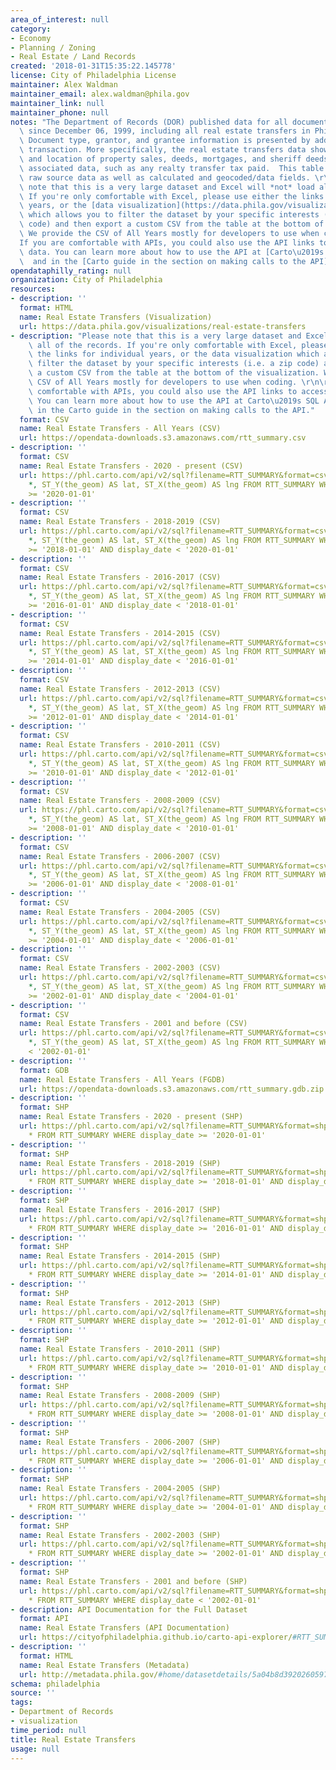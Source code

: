```yaml
---
area_of_interest: null
category:
- Economy
- Planning / Zoning
- Real Estate / Land Records
created: '2018-01-31T15:35:22.145778'
license: City of Philadelphia License
maintainer: Alex Waldman
maintainer_email: alex.waldman@phila.gov
maintainer_link: null
maintainer_phone: null
notes: "The Department of Records (DOR) published data for all documents recorded\
  \ since December 06, 1999, including all real estate transfers in Philadelphia.\
  \ Document type, grantor, and grantee information is presented by address for each\
  \ transaction. More specifically, the real estate transfers data shows the dates\
  \ and location of property sales, deeds, mortgages, and sheriff deeds, and includes\
  \ associated data, such as any realty transfer tax paid.  This table contains both\
  \ raw source data as well as calculated and geocoded/data fields. \r\n\r\n**Please\
  \ note that this is a very large dataset and Excel will *not* load all of the records.\
  \ If you're only comfortable with Excel, please use either the links for individual\
  \ years, or the [data visualization](https://data.phila.gov/visualizations/real-estate-transfers)\
  \ which allows you to filter the dataset by your specific interests (i.e. a zip\
  \ code) and then export a custom CSV from the table at the bottom of the visualization.\
  \ We provide the CSV of All Years mostly for developers to use when coding.\r\n\
  If you are comfortable with APIs, you could also use the API links to access this\
  \ data. You can learn more about how to use the API at [Carto\u2019s SQL API site](https://carto.com/developers/sql-api/)\
  \  and in the [Carto guide in the section on making calls to the API](https://carto.com/developers/sql-api/guides/making-calls/).**"
opendataphilly_rating: null
organization: City of Philadelphia
resources:
- description: ''
  format: HTML
  name: Real Estate Transfers (Visualization)
  url: https://data.phila.gov/visualizations/real-estate-transfers
- description: "Please note that this is a very large dataset and Excel will not load\
    \ all of the records. If you're only comfortable with Excel, please use either\
    \ the links for individual years, or the data visualization which allows you to\
    \ filter the dataset by your specific interests (i.e. a zip code) and then export\
    \ a custom CSV from the table at the bottom of the visualization. We provide the\
    \ CSV of All Years mostly for developers to use when coding. \r\n\r\nIf you are\
    \ comfortable with APIs, you could also use the API links to access this data.\
    \ You can learn more about how to use the API at Carto\u2019s SQL API site and\
    \ in the Carto guide in the section on making calls to the API."
  format: CSV
  name: Real Estate Transfers - All Years (CSV)
  url: https://opendata-downloads.s3.amazonaws.com/rtt_summary.csv
- description: ''
  format: CSV
  name: Real Estate Transfers - 2020 - present (CSV)
  url: https://phl.carto.com/api/v2/sql?filename=RTT_SUMMARY&format=csv&skipfields=cartodb_id,the_geom,the_geom_webmercator&q=SELECT
    *, ST_Y(the_geom) AS lat, ST_X(the_geom) AS lng FROM RTT_SUMMARY WHERE display_date
    >= '2020-01-01'
- description: ''
  format: CSV
  name: Real Estate Transfers - 2018-2019 (CSV)
  url: https://phl.carto.com/api/v2/sql?filename=RTT_SUMMARY&format=csv&skipfields=cartodb_id,the_geom,the_geom_webmercator&q=SELECT
    *, ST_Y(the_geom) AS lat, ST_X(the_geom) AS lng FROM RTT_SUMMARY WHERE display_date
    >= '2018-01-01' AND display_date < '2020-01-01'
- description: ''
  format: CSV
  name: Real Estate Transfers - 2016-2017 (CSV)
  url: https://phl.carto.com/api/v2/sql?filename=RTT_SUMMARY&format=csv&skipfields=cartodb_id,the_geom,the_geom_webmercator&q=SELECT
    *, ST_Y(the_geom) AS lat, ST_X(the_geom) AS lng FROM RTT_SUMMARY WHERE display_date
    >= '2016-01-01' AND display_date < '2018-01-01'
- description: ''
  format: CSV
  name: Real Estate Transfers - 2014-2015 (CSV)
  url: https://phl.carto.com/api/v2/sql?filename=RTT_SUMMARY&format=csv&skipfields=cartodb_id,the_geom,the_geom_webmercator&q=SELECT
    *, ST_Y(the_geom) AS lat, ST_X(the_geom) AS lng FROM RTT_SUMMARY WHERE display_date
    >= '2014-01-01' AND display_date < '2016-01-01'
- description: ''
  format: CSV
  name: Real Estate Transfers - 2012-2013 (CSV)
  url: https://phl.carto.com/api/v2/sql?filename=RTT_SUMMARY&format=csv&skipfields=cartodb_id,the_geom,the_geom_webmercator&q=SELECT
    *, ST_Y(the_geom) AS lat, ST_X(the_geom) AS lng FROM RTT_SUMMARY WHERE display_date
    >= '2012-01-01' AND display_date < '2014-01-01'
- description: ''
  format: CSV
  name: Real Estate Transfers - 2010-2011 (CSV)
  url: https://phl.carto.com/api/v2/sql?filename=RTT_SUMMARY&format=csv&skipfields=cartodb_id,the_geom,the_geom_webmercator&q=SELECT
    *, ST_Y(the_geom) AS lat, ST_X(the_geom) AS lng FROM RTT_SUMMARY WHERE display_date
    >= '2010-01-01' AND display_date < '2012-01-01'
- description: ''
  format: CSV
  name: Real Estate Transfers - 2008-2009 (CSV)
  url: https://phl.carto.com/api/v2/sql?filename=RTT_SUMMARY&format=csv&skipfields=cartodb_id,the_geom,the_geom_webmercator&q=SELECT
    *, ST_Y(the_geom) AS lat, ST_X(the_geom) AS lng FROM RTT_SUMMARY WHERE display_date
    >= '2008-01-01' AND display_date < '2010-01-01'
- description: ''
  format: CSV
  name: Real Estate Transfers - 2006-2007 (CSV)
  url: https://phl.carto.com/api/v2/sql?filename=RTT_SUMMARY&format=csv&skipfields=cartodb_id,the_geom,the_geom_webmercator&q=SELECT
    *, ST_Y(the_geom) AS lat, ST_X(the_geom) AS lng FROM RTT_SUMMARY WHERE display_date
    >= '2006-01-01' AND display_date < '2008-01-01'
- description: ''
  format: CSV
  name: Real Estate Transfers - 2004-2005 (CSV)
  url: https://phl.carto.com/api/v2/sql?filename=RTT_SUMMARY&format=csv&skipfields=cartodb_id,the_geom,the_geom_webmercator&q=SELECT
    *, ST_Y(the_geom) AS lat, ST_X(the_geom) AS lng FROM RTT_SUMMARY WHERE display_date
    >= '2004-01-01' AND display_date < '2006-01-01'
- description: ''
  format: CSV
  name: Real Estate Transfers - 2002-2003 (CSV)
  url: https://phl.carto.com/api/v2/sql?filename=RTT_SUMMARY&format=csv&skipfields=cartodb_id,the_geom,the_geom_webmercator&q=SELECT
    *, ST_Y(the_geom) AS lat, ST_X(the_geom) AS lng FROM RTT_SUMMARY WHERE display_date
    >= '2002-01-01' AND display_date < '2004-01-01'
- description: ''
  format: CSV
  name: Real Estate Transfers - 2001 and before (CSV)
  url: https://phl.carto.com/api/v2/sql?filename=RTT_SUMMARY&format=csv&skipfields=cartodb_id,the_geom,the_geom_webmercator&q=SELECT
    *, ST_Y(the_geom) AS lat, ST_X(the_geom) AS lng FROM RTT_SUMMARY WHERE display_date
    < '2002-01-01'
- description: ''
  format: GDB
  name: Real Estate Transfers - All Years (FGDB)
  url: https://opendata-downloads.s3.amazonaws.com/rtt_summary.gdb.zip
- description: ''
  format: SHP
  name: Real Estate Transfers - 2020 - present (SHP)
  url: https://phl.carto.com/api/v2/sql?filename=RTT_SUMMARY&format=shp&skipfields=cartodb_id&q=SELECT
    * FROM RTT_SUMMARY WHERE display_date >= '2020-01-01'
- description: ''
  format: SHP
  name: Real Estate Transfers - 2018-2019 (SHP)
  url: https://phl.carto.com/api/v2/sql?filename=RTT_SUMMARY&format=shp&skipfields=cartodb_id&q=SELECT
    * FROM RTT_SUMMARY WHERE display_date >= '2018-01-01' AND display_date < '2020-01-01'
- description: ''
  format: SHP
  name: Real Estate Transfers - 2016-2017 (SHP)
  url: https://phl.carto.com/api/v2/sql?filename=RTT_SUMMARY&format=shp&skipfields=cartodb_id&q=SELECT
    * FROM RTT_SUMMARY WHERE display_date >= '2016-01-01' AND display_date < '2018-01-01'
- description: ''
  format: SHP
  name: Real Estate Transfers - 2014-2015 (SHP)
  url: https://phl.carto.com/api/v2/sql?filename=RTT_SUMMARY&format=shp&skipfields=cartodb_id&q=SELECT
    * FROM RTT_SUMMARY WHERE display_date >= '2014-01-01' AND display_date < '2016-01-01'
- description: ''
  format: SHP
  name: Real Estate Transfers - 2012-2013 (SHP)
  url: https://phl.carto.com/api/v2/sql?filename=RTT_SUMMARY&format=shp&skipfields=cartodb_id&q=SELECT
    * FROM RTT_SUMMARY WHERE display_date >= '2012-01-01' AND display_date < '2014-01-01'
- description: ''
  format: SHP
  name: Real Estate Transfers - 2010-2011 (SHP)
  url: https://phl.carto.com/api/v2/sql?filename=RTT_SUMMARY&format=shp&skipfields=cartodb_id&q=SELECT
    * FROM RTT_SUMMARY WHERE display_date >= '2010-01-01' AND display_date < '2012-01-01'
- description: ''
  format: SHP
  name: Real Estate Transfers - 2008-2009 (SHP)
  url: https://phl.carto.com/api/v2/sql?filename=RTT_SUMMARY&format=shp&skipfields=cartodb_id&q=SELECT
    * FROM RTT_SUMMARY WHERE display_date >= '2008-01-01' AND display_date < '2010-01-01'
- description: ''
  format: SHP
  name: Real Estate Transfers - 2006-2007 (SHP)
  url: https://phl.carto.com/api/v2/sql?filename=RTT_SUMMARY&format=shp&skipfields=cartodb_id&q=SELECT
    * FROM RTT_SUMMARY WHERE display_date >= '2006-01-01' AND display_date < '2008-01-01'
- description: ''
  format: SHP
  name: Real Estate Transfers - 2004-2005 (SHP)
  url: https://phl.carto.com/api/v2/sql?filename=RTT_SUMMARY&format=shp&skipfields=cartodb_id&q=SELECT
    * FROM RTT_SUMMARY WHERE display_date >= '2004-01-01' AND display_date < '2006-01-01'
- description: ''
  format: SHP
  name: Real Estate Transfers - 2002-2003 (SHP)
  url: https://phl.carto.com/api/v2/sql?filename=RTT_SUMMARY&format=shp&skipfields=cartodb_id&q=SELECT
    * FROM RTT_SUMMARY WHERE display_date >= '2002-01-01' AND display_date < '2004-01-01'
- description: ''
  format: SHP
  name: Real Estate Transfers - 2001 and before (SHP)
  url: https://phl.carto.com/api/v2/sql?filename=RTT_SUMMARY&format=shp&skipfields=cartodb_id&q=SELECT
    * FROM RTT_SUMMARY WHERE display_date < '2002-01-01'
- description: API Documentation for the Full Dataset
  format: API
  name: Real Estate Transfers (API Documentation)
  url: https://cityofphiladelphia.github.io/carto-api-explorer/#RTT_SUMMARY
- description: ''
  format: HTML
  name: Real Estate Transfers (Metadata)
  url: http://metadata.phila.gov/#home/datasetdetails/5a04b8d39202605970a7457d/representationdetails/5a04b8d39202605970a74581/
schema: philadelphia
source: ''
tags:
- Department of Records
- visualization
time_period: null
title: Real Estate Transfers
usage: null
---
```

